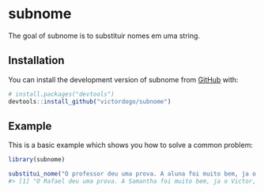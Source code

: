 
<!-- README.md is generated from README.Rmd. Please edit that file -->

# subnome

<!-- badges: start -->
<!-- badges: end -->

The goal of subnome is to substituir nomes em uma string.

## Installation

You can install the development version of subnome from
[GitHub](https://github.com/) with:

``` r
# install.packages("devtools")
devtools::install_github("victordogo/subnome")
```

## Example

This is a basic example which shows you how to solve a common problem:

``` r
library(subnome)

substitui_nome("O professor deu uma prova. A aluna foi muito bem, ja o aluno, nem tanto.")
#> [1] "O Rafael deu uma prova. A Samantha foi muito bem, ja o Victor, nem tanto."
```
